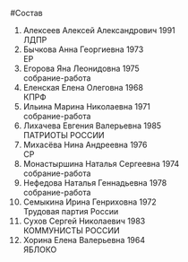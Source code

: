 #Состав
1. Алексеев Алексей Александрович 1991   
    ЛДПР
2. Бычкова Анна Георгиевна 1973   
    ЕР
3. Егорова Яна Леонидовна 1975   
    собрание-работа
4. Еленская Елена Олеговна 1968   
    КПРФ
5. Ильина Марина Николаевна 1971   
    собрание-работа
6. Лихачева Евгения Валерьевна 1985   
    ПАТРИОТЫ РОССИИ
7. Михасёва Нина Андреевна 1976   
    СР
8. Монастыршина Наталья Сергеевна 1974   
    собрание-работа
9. Нефедова Наталья Геннадьевна 1978   
    собрание-работа
10. Семыкина Ирина Генриховна 1972   
    Трудовая партия России
11. Сухов Сергей Николаевич 1983   
    КОММУНИСТЫ РОССИИ
12. Хорина Елена Валерьевна 1964   
    ЯБЛОКО
